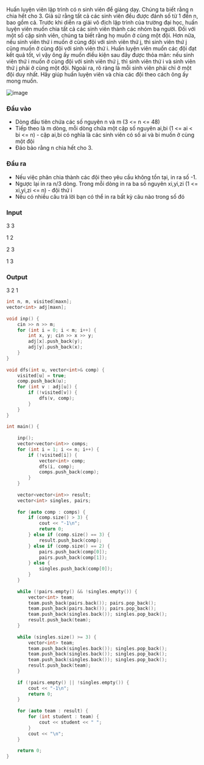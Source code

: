 Huấn luyện viên lập trình có n sinh viên để giảng dạy. Chúng ta biết rằng n chia hết cho 3. Giả sử rằng tất cả các sinh viên đều được đánh số từ 1 đến n, bao gồm cả.
Trước khi diễn ra giải vô địch lập trình của trường đại học, huấn luyện viên muốn chia tất cả các sinh viên thành các nhóm ba người. Đối với một số cặp sinh viên, chúng ta biết rằng họ muốn ở cùng một đội. Hơn nữa, nếu sinh viên thứ i muốn ở cùng đội với sinh viên thứ j, thì sinh viên thứ j cũng muốn ở cùng đội với sinh viên thứ i. Huấn luyện viên muốn các đội đạt kết quả tốt, vì vậy ông ấy muốn điều kiện sau đây được thỏa mãn: nếu sinh viên thứ i muốn ở cùng đội với sinh viên thứ j, thì sinh viên thứ i và sinh viên thứ j phải ở cùng một đội. Ngoài ra, rõ ràng là mỗi sinh viên phải chỉ ở một đội duy nhất.
Hãy giúp huấn luyện viên và chia các đội theo cách ông ấy mong muốn.

![image](https://github.com/user-attachments/assets/d62f0d01-52c2-4048-b21e-9965203958c4)


### Đầu vào
- Dòng đầu tiên chứa các số nguyên n và m (3 <= n <= 48)
- Tiếp theo là m dòng, mỗi dòng chứa một cặp số nguyên ai,bi (1 <= ai < bi <= n) - cặp ai,bi có nghĩa là các sinh viên có số ai và bi muốn ở cùng một đội
- Đảo bảo rằng n chia hết cho 3. 

### Đầu ra
- Nếu việc phân chia thành các đội theo yêu cầu không tồn tại, in ra số -1. 
- Ngược lại in ra n/3 dòng. Trong mỗi dòng in ra ba số nguyên xi,yi,zi (1 <= xi,yi,zi <= n) - đội thứ i
- Nếu có nhiều câu trả lời bạn có thể in ra bất kỳ câu nào trong số đó

### Input
3 3

1 2

2 3

1 3

### Output
3 2 1

```cpp
int n, m, visited[maxn];
vector<int> adj[maxn];
 
void inp() {
    cin >> n >> m;
    for (int i = 0; i < m; i++) {
        int x, y; cin >> x >> y;
        adj[x].push_back(y);
        adj[y].push_back(x);
    }
}
 
void dfs(int u, vector<int>& comp) {
    visited[u] = true;
    comp.push_back(u);
    for (int v : adj[u]) {
        if (!visited[v]) {
            dfs(v, comp);
        }
    }
}
 
int main() {
 
    inp();
    vector<vector<int>> comps;
    for (int i = 1; i <= n; i++) {
        if (!visited[i]) {
            vector<int> comp;
            dfs(i, comp);
            comps.push_back(comp);
        }
    }
 
    vector<vector<int>> result;
    vector<int> singles, pairs;
 
    for (auto comp : comps) {
        if (comp.size() > 3) {
            cout << "-1\n";
            return 0;
        } else if (comp.size() == 3) {
            result.push_back(comp);
        } else if (comp.size() == 2) {
            pairs.push_back(comp[0]);
            pairs.push_back(comp[1]);
        } else {
            singles.push_back(comp[0]);
        }
    }
 
    while (!pairs.empty() && !singles.empty()) {
        vector<int> team;
        team.push_back(pairs.back()); pairs.pop_back();
        team.push_back(pairs.back()); pairs.pop_back();
        team.push_back(singles.back()); singles.pop_back();
        result.push_back(team);
    }
 
    while (singles.size() >= 3) {
        vector<int> team;
        team.push_back(singles.back()); singles.pop_back();
        team.push_back(singles.back()); singles.pop_back();
        team.push_back(singles.back()); singles.pop_back();
        result.push_back(team);
    }
 
    if (!pairs.empty() || !singles.empty()) {
        cout << "-1\n";
        return 0;
    }
 
    for (auto team : result) {
        for (int student : team) {
            cout << student << " ";
        }
        cout << "\n";
    }
 
    return 0;
}
```
